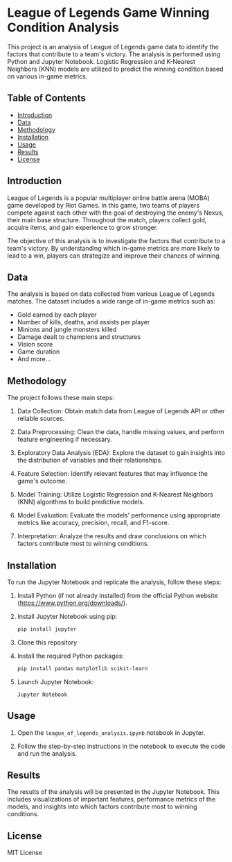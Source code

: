 # League of Legends Game Winning Condition Analysis

This project is an analysis of League of Legends game data to identify the factors that contribute to a team's victory. The analysis is performed using Python and Jupyter Notebook. Logistic Regression and K-Nearest Neighbors (KNN) models are utilized to predict the winning condition based on various in-game metrics.

## Table of Contents

- [Introduction](#introduction)
- [Data](#data)
- [Methodology](#methodology)
- [Installation](#installation)
- [Usage](#usage)
- [Results](#results)
- [License](#license)

## Introduction

League of Legends is a popular multiplayer online battle arena (MOBA) game developed by Riot Games. In this game, two teams of players compete against each other with the goal of destroying the enemy's Nexus, their main base structure. Throughout the match, players collect gold, acquire items, and gain experience to grow stronger.

The objective of this analysis is to investigate the factors that contribute to a team's victory. By understanding which in-game metrics are more likely to lead to a win, players can strategize and improve their chances of winning.

## Data

The analysis is based on data collected from various League of Legends matches. The dataset includes a wide range of in-game metrics such as:

- Gold earned by each player
- Number of kills, deaths, and assists per player
- Minions and jungle monsters killed
- Damage dealt to champions and structures
- Vision score
- Game duration
- And more...

## Methodology

The project follows these main steps:

1. Data Collection: Obtain match data from League of Legends API or other reliable sources.

2. Data Preprocessing: Clean the data, handle missing values, and perform feature engineering if necessary.

3. Exploratory Data Analysis (EDA): Explore the dataset to gain insights into the distribution of variables and their relationships.

4. Feature Selection: Identify relevant features that may influence the game's outcome.

5. Model Training: Utilize Logistic Regression and K-Nearest Neighbors (KNN) algorithms to build predictive models.

6. Model Evaluation: Evaluate the models' performance using appropriate metrics like accuracy, precision, recall, and F1-score.

7. Interpretation: Analyze the results and draw conclusions on which factors contribute most to winning conditions.

## Installation

To run the Jupyter Notebook and replicate the analysis, follow these steps:

1. Install Python (if not already installed) from the official Python website (https://www.python.org/downloads/).

2. Install Jupyter Notebook using pip:
   ```bash
   pip install jupyter
   ```
3. Clone this repository
4. Install the required Python packages:
   ```bash
   pip install pandas matplotlib scikit-learn
   ```
5. Launch Jupyter Notebook:
   ```
   Jupyter Notebook
   ```

## Usage

1. Open the `league_of_legends_analysis.ipynb` notebook in Jupyter.

2. Follow the step-by-step instructions in the notebook to execute the code and run the analysis.

## Results

The results of the analysis will be presented in the Jupyter Notebook. This includes visualizations of important features, performance metrics of the models, and insights into which factors contribute most to winning conditions.

## License
MIT License


